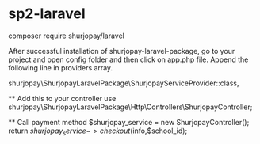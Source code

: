 # sp2-laravel


composer require shurjopay/laravel

After successful installation of shurjopay-laravel-package, go to your project and open config folder and then click on app.php file. Append the following line in providers array.

shurjopay\ShurjopayLaravelPackage\ShurjopayServiceProvider::class,


** Add this to your controller
use shurjopay\ShurjopayLaravelPackage\Http\Controllers\ShurjopayController;

** Call payment method
$shurjopay_service = new ShurjopayController();
return $shurjopay_service->checkout($info,$school_id);
